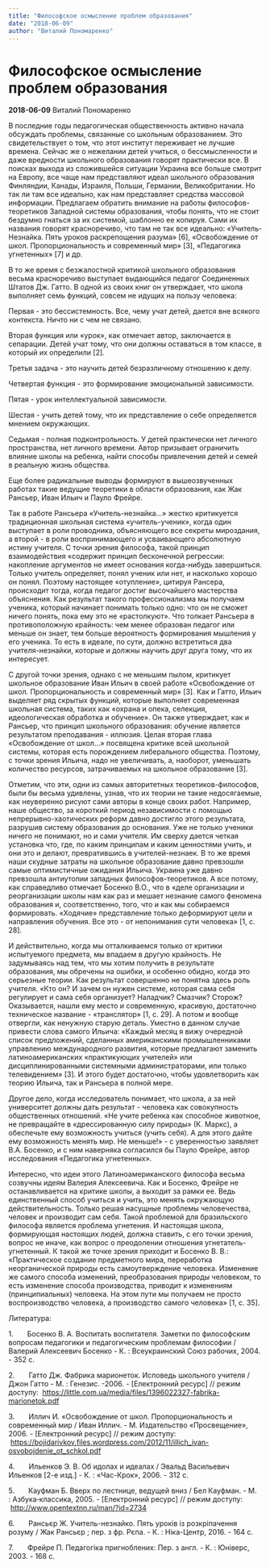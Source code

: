 ```yaml
---
title: "Философское осмысление проблем образования"
date: "2018-06-09"
author: "Виталий Пономаренко"
---
```


# Философское осмысление проблем образования

**2018-06-09** Виталий Пономаренко

В последние годы педагогическая общественность активно начала обсуждать проблемы, связанные со школьным образованием. Это свидетельствует о том, что этот институт переживает не лучшие времена. Сейчас же о нежелании детей учиться, о бессмысленности и даже вредности школьного образования говорят практически все. В поисках выхода из сложившейся ситуации Украина все больше смотрит на Европу, все чаще нам представляют идеал школьного образования Финляндии, Канады, Израиля, Польши, Германии, Великобритании. Но так ли там все идеально, как нам представляет средства массовой информации. Предлагаем обратить внимание на работы философов-теоретиков Западной системы образования, чтобы понять, что не стоит бездумно гнаться за их системой, шаблонно ее копируя. Сами их названия говорят красноречиво, что там не так все идеально: «Учитель-Незнайка. Пять уроков раскрепощения разума» [6], «Освобождение от школ. Пропорциональность и современный мир» [3], «Педагогика угнетенных» [7] и др.

В то же время с безжалостной критикой школьного образования весьма красноречиво выступает выдающийся педагог Соединенных Штатов Дж. Гатто. В одной из своих книг он утверждает, что школа выполняет семь функций, совсем не идущих на пользу человека:

Первая - это бессистемность. Все, чему учат детей, дается вне всякого контекста. Ничто ни с чем не связано.

Вторая функция или «урок», как отмечает автор, заключается в сепарации. Детей учат тому, что они должны оставаться в том классе, в который их определили [2].

Третья задача - это научить детей безразличному отношению к делу.

Четвертая функция - это формирование эмоциональной зависимости.

Пятая - урок интеллектуальной зависимости.

Шестая - учить детей тому, что их представление о себе определяется мнением окружающих.

Седьмая - полная подконтрольность. У детей практически нет личного пространства, нет личного времени. Автор призывает ограничить влияние школы на ребенка, найти способы привлечения детей и семей в реальную жизнь общества.

Еще более радикальные выводы формируют в вышеозвученных работах такие ведущие теоретики в области образования, как Жак Рансьер, Иван Ильич и Пауло Фрейре.

Так в работе Рансьера «Учитель-незнайка...» жестко критикуется традиционная школьная система «учитель-ученик», когда один выступает в роли проводника, объясняющего все секреты мироздания, а второй - в роли воспринимающего и усваивающего абсолютную истину учителя. С точки зрения философа, такой принцип взаимодействия «содержит принцип бесконечной регрессии: накопление аргументов не имеет основания когда-нибудь завершиться. Только учитель определяет, понял ученик или нет, и насколько хорошо он понял. Поэтому настоящее «отупление», цитируя Рансера, происходит тогда, когда педагог достиг высочайшего мастерства объяснения. Как результат такого профессионализма мы получаем ученика, который начинает понимать только одно: что он не сможет ничего понять, пока ему это не «растолкуют». Что толкает Рансьера в противоположную крайность: чем менее образован педагог или меньше он знает, тем больше вероятность формирования мышления у его ученика. То есть в идеале, по сути, должно встретиться два учителя-незнайки, которые и должны научить друг друга тому, что их интересует.

С другой точки зрения, однако с не меньшим пылом, критикует школьное образование Иван Ильич в своей работе «Освобождение от школ. Пропорциональность и современный мир» [3]. Как и Гатто, Ильич выделяет ряд скрытых функций, которые выполняет современная школьная система, таких как «охрана и опека, селекция, идеологическая обработка и обучение». Он также утверждает, как и Рансьер, что принцип школьного образования: обучение является результатом преподавания - иллюзия. Целая вторая глава «Освобождение от школ...» посвящена критике всей школьной системы, которая есть порождением либерального общества. Поэтому, с точки зрения Ильича, надо не увеличивать, а, наоборот, уменьшать количество ресурсов, затрачиваемых на школьное образование [3].

Отметим, что эти, одни из самых авторитетных теоретиков-философов, были бы весьма удивлены, узнав, что их теории не такие недосягаемые, как неуверенно рисуют сами авторы в конце своих работ. Например, наше общество, за короткий период независимости с помощью непрерывно-хаотических реформ давно достигло этого результата, разрушив систему образования до основания. Уже не только ученики ничего не понимают, но и сами учителя. Им сверху дается четкая установка что, где, по каким принципам и каким ценностями учить, и они это и делают, превратившись в учителей-незнаек. В то же время наши скудные затраты на школьное образование давно превзошли самые оптимистичные ожидания Ильича. Украина уже давно превзошла антиутопии западных философов-теоретиков. А все потому, как справедливо отмечает Босенко В.О., что в «деле организации и реорганизации школы нам как раз и мешает незнание самого феномена образования и, соответственно, того, что и как мы собираемся формировать. «Ходячие» представление только деформируют цели и направления обучения. Все это - от непонимания сути человека» [1, с. 28].

И действительно, когда мы отталкиваемся только от критики испытуемого предмета, мы впадаем в другую крайность. Не задумываясь над тем, что мы хотим получить в результате образования, мы обречены на ошибки, и особенно обидно, когда это серьезные теории. Как результат совершенно не понятна здесь роль учителя. «Кто он? И зачем он нужен системе, которая сама себя регулирует и сама себя организует? Наладчик? Смазчик? Сторож? Оказывается, нашли ему место и современную, красивую, достаточно техническое название - «транслятор» [1, с. 29]. А потом и вообще отвергли, как ненужную старую деталь. Уместно в данном случае привести слова самого Ильича: «Каждый месяц я вижу очередной список предложений, сделанных американскими промышленниками управлению международного развития, которые предлагают заменить латиноамериканских «практикующих учителей» или дисциплинированными системными администраторами, или только телевидением» [3]. И этого будет достаточно, чтобы удовлетворить как теорию Ильича, так и Рансьера в полной мере.

Другое дело, когда исследователь понимает, что школа, а за ней университет должны дать результат - человека как совокупность общественных отношений. «Не учите ребенка как способное животное, не превращайте в «дрессированную силу природы» (К. Маркс), а обеспечьте ему возможность учиться (учить себя). А для этого дайте ему возможность менять мир. Не меньше!» - с уверенностью заявляет В.А. Босенко, и с ним наверняка согласился бы Пауло Фрейре, автор исследования «Педагогика угнетенных».

Интересно, что идеи этого Латиноамериканского философа весьма созвучны идеям Валерия Алексеевича. Как и Босенко, Фрейре не останавливается на критике школы, а выходит за рамки ее. Ведь единственный способ учиться и учить, это менять окружающую действительность. Только решая насущные проблемы человечества, человек и производит сам себя. Такой проблемой для бразильского философа является проблема угнетения. И настоящая школа, формирующая настоящих людей, должна ставить, с его точки зрения, вопрос не иначе, как вопрос о преодолении отношения угнетатель-угнетенный. К такой же точке зрения приходит и Босенко В. В.: «Практическое создание предметного мира, переработка неорганической природы есть самоутверждение человека. Изменение же самого способа изменений, преобразования природы человеком, то есть изменение способа производства, приводит к изменениям (принципиальных) человека. На этом пути мы получаем не просто воспроизводство человека, а производство самого человека» [1, с. 35].

Литература:

1.       Босенко В. А. Воспитать воспитателя. Заметки по философским вопросам педагогики и педагогическим проблемам философии / Валерий Алексеевич Босенко - К. : Всеукраинский Союз рабочих, 2004. - 352 с.

2.       Гатто Дж. Фабрика марионеток. Исповедь школьного учителя / Джон Гатто - М. : Генезис. -2006. - [Електронний ресурс] // режим доступу:  https://little.com.ua/media/files/1396022327-fabrika-marionetok.pdf

3.       Иллич И. «Освобождение от школ. Пропорциональность и современный мир / Иван Иллич. - М. Издательство «Просвещение», 2006. - [Електронний ресурс] // режим доступу:  https://bojidarivkov.files.wordpress.com/2012/11/illich_ivan-osvobojdenie_ot_schkol.pdf

4.       Ильенков Э. В. Об идолах и идеалах / Эвальд Васильевич Ильенков [2-е изд.] - К. : «Час-Крок», 2006. - 312 с.

5.       Кауфман Б. Вверх по лестнице, ведущей вниз / Бел Кауфман. - М. : Азбука‑классика, 2005. - [Електронний ресурс] // режим доступу:  http://www.opentextnn.ru/man/?id=2734

6.       Рансьєр Ж. Учитель-незнайко. Пять уроків із розкріпачення розуму / Жак Рансьєр ; пер. з фр. Рєпа. - К. : Ніка-Центр, 2016. - 164 с.

7.       Фрейре П. Педагогіка пригноблених: Пер. з англ. - К. : Юніверс, 2003. - 168 с.